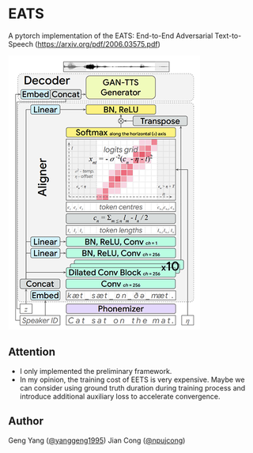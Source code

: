 # EATS
A pytorch implementation of the EATS: End-to-End Adversarial Text-to-Speech (https://arxiv.org/pdf/2006.03575.pdf)

![](./images/eets.png)

## Attention
* I only implemented the preliminary framework.
* In my opinion, the training cost of EETS is very expensive. Maybe we can consider using ground truth duration during training process and introduce additional auxiliary loss to accelerate convergence.

## Author
Geng Yang ([@yanggeng1995](https://github.com/yanggeng1995))
Jian Cong ([@npujcong](https://github.com/npujcong))
